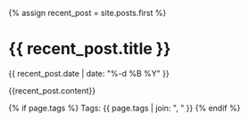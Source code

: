 {% assign recent_post = site.posts.first %}

# {{ recent_post.title }}
{{ recent_post.date | date: "%-d %B %Y" }}

{{recent_post.content}}

{% if page.tags %}
Tags: {{ page.tags | join: ", " }}
{% endif %}
